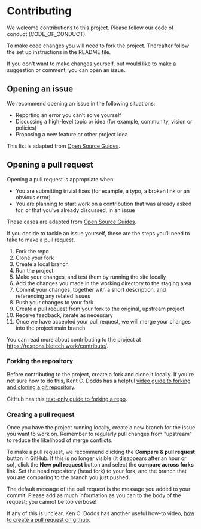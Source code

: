 # Contributing

We welcome contributions to this project. Please follow our code of conduct (CODE_OF_CONDUCT).

To make code changes you will need to fork the project. Thereafter follow the set up instructions in the README file.

If you don't want to make changes yourself, but would like to make a suggestion or comment, you can open an issue.

## Opening an issue

We recommend opening an issue in the following situations:

* Reporting an error you can’t solve yourself
* Discussing a high-level topic or idea (for example, community, vision or policies)
* Proposing a new feature or other project idea

This list is adapted from [Open Source Guides](https://opensource.guide/how-to-contribute/#how-to-submit-a-contribution).

## Opening a pull request

Opening a pull request is appropriate when:

 * You are submitting trivial fixes (for example, a typo, a broken link or an obvious error)
 * You are planning to start work on a contribution that was already asked for, or that you’ve already discussed, in an issue

 These cases are adapted from [Open Source Guides](https://opensource.guide/how-to-contribute/#how-to-submit-a-contribution).

If you decide to tackle an issue yourself, these are the steps you'll need to take to make a pull request.

1. Fork the repo
2. Clone your fork
3. Create a local branch
4. Run the project
5. Make your changes, and test them by running the site locally
6. Add the changes you made in the working directory to the staging area
7. Commit your changes, together with a short description, and referencing any related issues 
8. Push your changes to your fork
9. Create a pull request from your fork to the original, upstream project
10. Receive feedback, iterate as necessary
11. Once we have accepted your pull request, we will merge your changes into the project main branch 

You can read more about contributing to the project at https://responsibletech.work/contribute/.

### Forking the repository

Before contributing to the project, create a fork and clone it locally. If you're not sure how to do this, Kent C. Dodds has a helpful [video guide to forking and cloning a git repository](https://egghead.io/lessons/javascript-how-to-fork-and-clone-a-github-repository).

GitHub has this [text-only guide to forking a repo](https://docs.github.com/en/get-started/quickstart/fork-a-repo).

### Creating a pull request

Once you have the project running locally, create a new branch for the issue you want to work on. Remember to regularly pull changes from "upstream" to reduce the likelihood of merge conflicts.

To make a pull request, we recommend clicking the **Compare & pull request** button in GitHub. If this is no longer visible (it disappears after an hour or so), click the **New pull request** button and select the **compare across forks** link. Set the head repository (head fork) to your fork, and the branch that you are comparing to the branch you just pushed.

The default message of the pull request is the message you added to your commit. Please add as much information as you can to the body of the request; you cannot be too verbose!

If any of this is unclear, Ken C. Dodds has another useful how-to video, [how to create a pull request on github](https://egghead.io/lessons/javascript-how-to-create-a-pull-request-on-github).
